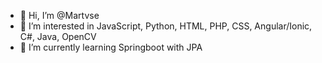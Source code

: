 - 👋 Hi, I’m @Martvse
- 👀 I’m interested in JavaScript, Python, HTML, PHP, CSS, Angular/Ionic, C#, Java, OpenCV
- 🌱 I’m currently learning Springboot with JPA

<!---
Martvse/Martvse is a ✨ special ✨ repository because its `README.md` (this file) appears on your GitHub profile.
You can click the Preview link to take a look at your changes.
--->
